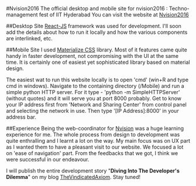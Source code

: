 #Nvision2016
The official desktop and mobile site for nvision2016 : Techno-management fest of IIT Hyderabad 
You can visit the website at [Nvision2016](https://nvision.org.in)

##Desktop Site
[React-JS](https://facebook.github.io/react/) framework was used for development. I'll soon add the details about how to run it locally and how the various components are interlinked, etc.

##Mobile Site
I used [Materialize CSS](https://materializecss.com) library. Most of it features came quite handy in faster development, not compromising with the UI at the same time. It is certainly one of easiest yet sophisticated library based on material design.

The easiest wat to run this website locally is to open 'cmd' (win+R and type cmd in windows). Navigate to the containing directory (/Mobile) and run a simple python HTTP server. For it type - 'python -m SimpleHTTPServer' (without quotes) and it will serve you at port 8000 probably. Get to know your IP address first from 'Network and Sharing Center' from control panel and selecting the network in use. Then type '[IP Address]:8000' in your address bar. 

##Experience
Being the web-coordinator for [Nvision](https://nvision.org.in) was a huge learning experience for me. The whole process from design to development was quite enthralling and I learnt a lot on the way. My main focus was on UX part as I wanted them to have a pleasant visit to our website. We focused a lot on 'ease of navigation' part. From the feedbacks that we got, I think we were successful in our endeavour.

I will publish the entire development story "**Diving Into The Developer's Dilemma**" on my blog [TheVindicatedAxiom](https://thevindicatedaxiom.wordpress.com). Stay tuned!